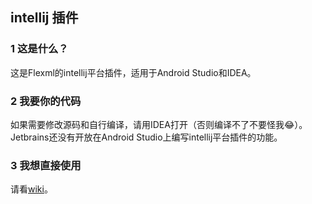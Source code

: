 ## intellij 插件
### 1 这是什么？
这是Flexml的intellij平台插件，适用于Android Studio和IDEA。

### 2 我要你的代码
如果需要修改源码和自行编译，请用IDEA打开（否则编译不了不要怪我😂）。Jetbrains还没有开放在Android Studio上编写intellij平台插件的功能。
### 3 我想直接使用
请看[wiki](https://github.com/sanyuankexie/Flexml/wiki/环境配置)。






